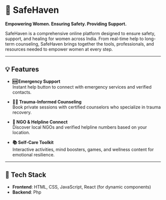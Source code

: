# 🌸 SafeHaven

**Empowering Women. Ensuring Safety. Providing Support.**

SafeHaven is a comprehensive online platform designed to ensure safety, support, and healing for women across India. From real-time help to long-term counseling, SafeHaven brings together the tools, professionals, and resources needed to empower women at every step.

---

## 💡 Features

- **🆘 Emergency Support**  
  Instant help button to connect with emergency services and verified contacts.

- **👩‍⚕️ Trauma-Informed Counseling**  
  Book private sessions with certified counselors who specialize in trauma recovery.

- **🤝 NGO & Helpline Connect**  
  Discover local NGOs and verified helpline numbers based on your location.

- **📚 Self-Care Toolkit**  
  Interactive activities, mind boosters, games, and wellness content for emotional resilience.
---

## 🚀 Tech Stack

- **Frontend**: HTML, CSS, JavaScript, React (for dynamic components)  
- **Backend**: Php



